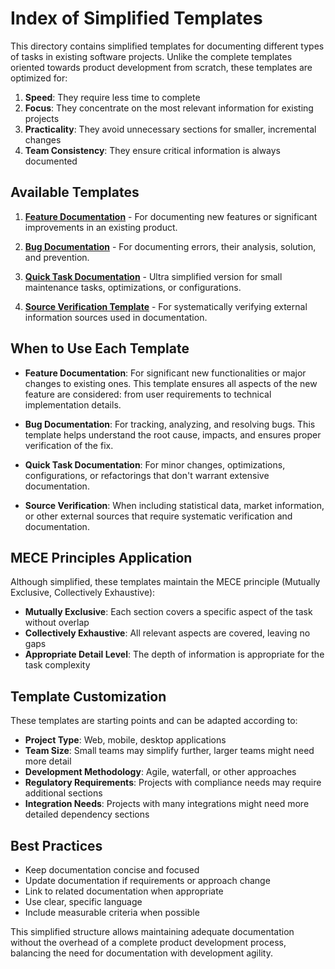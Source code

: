 # Index of Simplified Templates

This directory contains simplified templates for documenting different types of tasks in existing software projects. Unlike the complete templates oriented towards product development from scratch, these templates are optimized for:

1. **Speed**: They require less time to complete
2. **Focus**: They concentrate on the most relevant information for existing projects
3. **Practicality**: They avoid unnecessary sections for smaller, incremental changes
4. **Team Consistency**: They ensure critical information is always documented

## Available Templates

1. **[Feature Documentation](feature_documentation.md)** - For documenting new features or significant improvements in an existing product.

2. **[Bug Documentation](bug_documentation.md)** - For documenting errors, their analysis, solution, and prevention.

3. **[Quick Task Documentation](quick_task_documentation.md)** - Ultra simplified version for small maintenance tasks, optimizations, or configurations.

4. **[Source Verification Template](source_verification_template.md)** - For systematically verifying external information sources used in documentation.

## When to Use Each Template

- **Feature Documentation**: For significant new functionalities or major changes to existing ones. This template ensures all aspects of the new feature are considered: from user requirements to technical implementation details.

- **Bug Documentation**: For tracking, analyzing, and resolving bugs. This template helps understand the root cause, impacts, and ensures proper verification of the fix.

- **Quick Task Documentation**: For minor changes, optimizations, configurations, or refactorings that don't warrant extensive documentation.

- **Source Verification**: When including statistical data, market information, or other external sources that require systematic verification and documentation.

## MECE Principles Application

Although simplified, these templates maintain the MECE principle (Mutually Exclusive, Collectively Exhaustive):

- **Mutually Exclusive**: Each section covers a specific aspect of the task without overlap
- **Collectively Exhaustive**: All relevant aspects are covered, leaving no gaps
- **Appropriate Detail Level**: The depth of information is appropriate for the task complexity

## Template Customization

These templates are starting points and can be adapted according to:

- **Project Type**: Web, mobile, desktop applications
- **Team Size**: Small teams may simplify further, larger teams might need more detail
- **Development Methodology**: Agile, waterfall, or other approaches
- **Regulatory Requirements**: Projects with compliance needs may require additional sections
- **Integration Needs**: Projects with many integrations might need more detailed dependency sections

## Best Practices

- Keep documentation concise and focused
- Update documentation if requirements or approach change
- Link to related documentation when appropriate
- Use clear, specific language
- Include measurable criteria when possible

This simplified structure allows maintaining adequate documentation without the overhead of a complete product development process, balancing the need for documentation with development agility. 